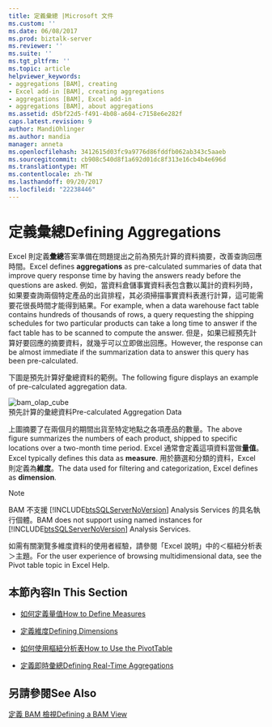 ```yaml
---
title: 定義彙總 |Microsoft 文件
ms.custom: ''
ms.date: 06/08/2017
ms.prod: biztalk-server
ms.reviewer: ''
ms.suite: ''
ms.tgt_pltfrm: ''
ms.topic: article
helpviewer_keywords:
- aggregations [BAM], creating
- Excel add-in [BAM], creating aggregations
- aggregations [BAM], Excel add-in
- aggregations [BAM], about aggregations
ms.assetid: d5bf22d5-f491-4b08-a604-c7158e6e282f
caps.latest.revision: 9
author: MandiOhlinger
ms.author: mandia
manager: anneta
ms.openlocfilehash: 3412615d03fc9a9776d86fddfb062ab343c5aaeb
ms.sourcegitcommit: cb908c540d8f1a692d01dc8f313e16cb4b4e696d
ms.translationtype: MT
ms.contentlocale: zh-TW
ms.lasthandoff: 09/20/2017
ms.locfileid: "22238446"
---
```

# <a name="defining-aggregations"></a><span data-ttu-id="b8c89-102">定義彙總</span><span class="sxs-lookup"><span data-stu-id="b8c89-102">Defining Aggregations</span></span>
<span data-ttu-id="b8c89-103">Excel 則定義**彙總**答案準備在問題提出之前為預先計算的資料摘要，改善查詢回應時間。</span><span class="sxs-lookup"><span data-stu-id="b8c89-103">Excel defines **aggregations** as pre-calculated summaries of data that improve query response time by having the answers ready before the questions are asked.</span></span> <span data-ttu-id="b8c89-104">例如，當資料倉儲事實資料表包含數以萬計的資料列時，如果要查詢兩個特定產品的出貨排程，其必須掃描事實資料表進行計算，這可能需要花很長時間才能得到結果。</span><span class="sxs-lookup"><span data-stu-id="b8c89-104">For example, when a data warehouse fact table contains hundreds of thousands of rows, a query requesting the shipping schedules for two particular products can take a long time to answer if the fact table has to be scanned to compute the answer.</span></span> <span data-ttu-id="b8c89-105">但是，如果已經預先計算好要回應的摘要資料，就幾乎可以立即做出回應。</span><span class="sxs-lookup"><span data-stu-id="b8c89-105">However, the response can be almost immediate if the summarization data to answer this query has been pre-calculated.</span></span>  
  
 <span data-ttu-id="b8c89-106">下圖是預先計算好彙總資料的範例。</span><span class="sxs-lookup"><span data-stu-id="b8c89-106">The following figure displays an example of pre-calculated aggregation data.</span></span>  
  
 ![](../core/media/bam-olap-cube.gif "bam_olap_cube")  
<span data-ttu-id="b8c89-107">預先計算的彙總資料</span><span class="sxs-lookup"><span data-stu-id="b8c89-107">Pre-calculated Aggregation Data</span></span>  
  
 <span data-ttu-id="b8c89-108">上圖摘要了在兩個月的期間出貨至特定地點之各項產品的數量。</span><span class="sxs-lookup"><span data-stu-id="b8c89-108">The above figure summarizes the numbers of each product, shipped to specific locations over a two-month time period.</span></span> <span data-ttu-id="b8c89-109">Excel 通常會定義這項資料當做**量值**。</span><span class="sxs-lookup"><span data-stu-id="b8c89-109">Excel typically defines this data as **measure**.</span></span> <span data-ttu-id="b8c89-110">用於篩選和分類的資料，Excel 則定義為**維度**。</span><span class="sxs-lookup"><span data-stu-id="b8c89-110">The data used for filtering and categorization, Excel defines as **dimension**.</span></span>  
  
> [!NOTE]
>  <span data-ttu-id="b8c89-111">BAM 不支援 [!INCLUDE[btsSQLServerNoVersion](../includes/btssqlservernoversion-md.md)] Analysis Services 的具名執行個體。</span><span class="sxs-lookup"><span data-stu-id="b8c89-111">BAM does not support using named instances for [!INCLUDE[btsSQLServerNoVersion](../includes/btssqlservernoversion-md.md)] Analysis Services.</span></span>  
  
 <span data-ttu-id="b8c89-112">如需有關瀏覽多維度資料的使用者經驗，請參閱「Excel 說明」中的＜樞紐分析表＞主題。</span><span class="sxs-lookup"><span data-stu-id="b8c89-112">For the user experience of browsing multidimensional data, see the Pivot table topic in Excel Help.</span></span>  
  
## <a name="in-this-section"></a><span data-ttu-id="b8c89-113">本節內容</span><span class="sxs-lookup"><span data-stu-id="b8c89-113">In This Section</span></span>  
  
-   [<span data-ttu-id="b8c89-114">如何定義量值</span><span class="sxs-lookup"><span data-stu-id="b8c89-114">How to Define Measures</span></span>](../core/how-to-define-measures.md)  
  
-   [<span data-ttu-id="b8c89-115">定義維度</span><span class="sxs-lookup"><span data-stu-id="b8c89-115">Defining Dimensions</span></span>](../core/defining-dimensions.md)  
  
-   [<span data-ttu-id="b8c89-116">如何使用樞紐分析表</span><span class="sxs-lookup"><span data-stu-id="b8c89-116">How to Use the PivotTable</span></span>](../core/how-to-use-the-pivottable.md)  
  
-   [<span data-ttu-id="b8c89-117">定義即時彙總</span><span class="sxs-lookup"><span data-stu-id="b8c89-117">Defining Real-Time Aggregations</span></span>](../core/defining-real-time-aggregations.md)  
  
## <a name="see-also"></a><span data-ttu-id="b8c89-118">另請參閱</span><span class="sxs-lookup"><span data-stu-id="b8c89-118">See Also</span></span>  
 [<span data-ttu-id="b8c89-119">定義 BAM 檢視</span><span class="sxs-lookup"><span data-stu-id="b8c89-119">Defining a BAM View</span></span>](../core/defining-a-bam-view.md)
